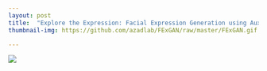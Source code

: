 ```yaml
---
layout: post
title:  "Explore the Expression: Facial Expression Generation using Auxiliary Classifier Generative Adversarial Network"
thumbnail-img: https://github.com/azadlab/FExGAN/raw/master/FExGAN.gif

---
```


[![](https://github.com/azadlab/FExGAN/raw/master/FExGAN.gif)](https://github.com/azadlab/FExGAN)